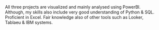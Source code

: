 All three projects are visualized and mainly analysed using PowerBI.
Although, my skills also include very good understanding of Python & SQL. Proficient in Excel.
Fair knowledge also of other tools such as Looker, Tablaeu & IBM systems.
